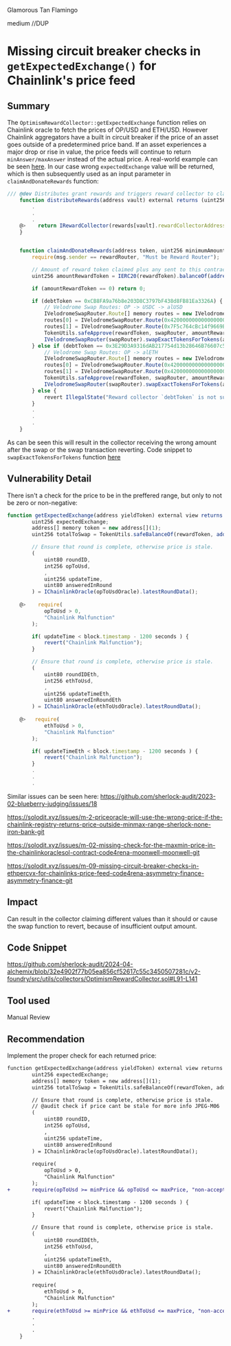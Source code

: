 Glamorous Tan Flamingo

medium
//DUP
# Missing circuit breaker checks in `getExpectedExchange()` for Chainlink's price feed

## Summary

The `OptimismRewardCollector::getExpectedExchange` function relies on Chainlink oracle to fetch the prices of OP/USD and ETH/USD. However Chainlink aggregators have a built in circuit breaker if the price of an asset goes outside of a predetermined price band. If an asset experiences a major drop or rise in value, the price feeds will continue to return `minAnswer/maxAnswer` instead of the actual price. A real-world example can be seen [here](https://rekt.news/venus-blizz-rekt/). In our case wrong `expectedExchange` value will be returned, which is then subsequently used as an input parameter in `claimAndDonateRewards` function: 

```javascript
/// @dev Distributes grant rewards and triggers reward collector to claim and donate
    function distributeRewards(address vault) external returns (uint256) {
        .
        .
        .
    @>    return IRewardCollector(rewards[vault].rewardCollectorAddress).claimAndDonateRewards(vault, IRewardCollector(rewards[vault].rewardCollectorAddress).getExpectedExchange(vault) * slippageBPS / BPS);
    }


    function claimAndDonateRewards(address token, uint256 minimumAmountOut) external returns (uint256) {
        require(msg.sender == rewardRouter, "Must be Reward Router"); 

        // Amount of reward token claimed plus any sent to this contract from grants.
        uint256 amountRewardToken = IERC20(rewardToken).balanceOf(address(this));

        if (amountRewardToken == 0) return 0;

        if (debtToken == 0xCB8FA9a76b8e203D8C3797bF438d8FB81Ea3326A) {
            // Velodrome Swap Routes: OP -> USDC -> alUSD
            IVelodromeSwapRouter.Route[] memory routes = new IVelodromeSwapRouter.Route[](2);
            routes[0] = IVelodromeSwapRouter.Route(0x4200000000000000000000000000000000000042, 0x7F5c764cBc14f9669B88837ca1490cCa17c31607, false, 0xF1046053aa5682b4F9a81b5481394DA16BE5FF5a);
            routes[1] = IVelodromeSwapRouter.Route(0x7F5c764cBc14f9669B88837ca1490cCa17c31607, 0xCB8FA9a76b8e203D8C3797bF438d8FB81Ea3326A, true, 0xF1046053aa5682b4F9a81b5481394DA16BE5FF5a);
            TokenUtils.safeApprove(rewardToken, swapRouter, amountRewardToken);
            IVelodromeSwapRouter(swapRouter).swapExactTokensForTokens(amountRewardToken, minimumAmountOut, routes, address(this), block.timestamp);
        } else if (debtToken == 0x3E29D3A9316dAB217754d13b28646B76607c5f04) {
            // Velodrome Swap Routes: OP -> alETH
            IVelodromeSwapRouter.Route[] memory routes = new IVelodromeSwapRouter.Route[](2);
            routes[0] = IVelodromeSwapRouter.Route(0x4200000000000000000000000000000000000042, 0x4200000000000000000000000000000000000006, false, 0xF1046053aa5682b4F9a81b5481394DA16BE5FF5a);
            routes[1] = IVelodromeSwapRouter.Route(0x4200000000000000000000000000000000000006, 0x3E29D3A9316dAB217754d13b28646B76607c5f04, true, 0xF1046053aa5682b4F9a81b5481394DA16BE5FF5a);
            TokenUtils.safeApprove(rewardToken, swapRouter, amountRewardToken);
            IVelodromeSwapRouter(swapRouter).swapExactTokensForTokens(amountRewardToken, minimumAmountOut, routes, address(this), block.timestamp);
        } else {
            revert IllegalState("Reward collector `debtToken` is not supported");
        }
        .
        .
        .
    }
```

As can be seen this will result in the collector receiving the wrong amount after the swap or the swap transaction reverting. Code snippet to `swapExactTokensForTokens` function [here](https://github.com/velodrome-finance/contracts/blob/888617832644f073f331d6576da3f4bd987be982/contracts/Router.sol#L354) 

## Vulnerability Detail

There isn't a check for the price to be in the preffered range, but only to not be zero or non-negative: 

```javascript
function getExpectedExchange(address yieldToken) external view returns (uint256) {
        uint256 expectedExchange;
        address[] memory token = new address[](1);
        uint256 totalToSwap = TokenUtils.safeBalanceOf(rewardToken, address(this));

        // Ensure that round is complete, otherwise price is stale.
        (
            uint80 roundID,
            int256 opToUsd,
            ,
            uint256 updateTime,
            uint80 answeredInRound
        ) = IChainlinkOracle(opToUsdOracle).latestRoundData();
        
    @>    require(
            opToUsd > 0, 
            "Chainlink Malfunction"
        );

        if( updateTime < block.timestamp - 1200 seconds ) {
            revert("Chainlink Malfunction");
        }

        // Ensure that round is complete, otherwise price is stale.
        (
            uint80 roundIDEth,
            int256 ethToUsd,
            ,
            uint256 updateTimeEth,
            uint80 answeredInRoundEth
        ) = IChainlinkOracle(ethToUsdOracle).latestRoundData();
        
    @>   require(
            ethToUsd > 0, 
            "Chainlink Malfunction"
        );

        if( updateTimeEth < block.timestamp - 1200 seconds ) {
            revert("Chainlink Malfunction");
        }
        .
        .
        .

```

Similar issues can be seen here: 
https://github.com/sherlock-audit/2023-02-blueberry-judging/issues/18

https://solodit.xyz/issues/m-2-priceoracle-will-use-the-wrong-price-if-the-chainlink-registry-returns-price-outside-minmax-range-sherlock-none-iron-bank-git

https://solodit.xyz/issues/m-02-missing-check-for-the-maxmin-price-in-the-chainlinkoraclesol-contract-code4rena-moonwell-moonwell-git

https://solodit.xyz/issues/m-09-missing-circuit-breaker-checks-in-ethpercvx-for-chainlinks-price-feed-code4rena-asymmetry-finance-asymmetry-finance-git


## Impact

Can result in the collector claiming different values than it should or cause the swap function to revert, because of insufficient output amount.

## Code Snippet

https://github.com/sherlock-audit/2024-04-alchemix/blob/32e4902f77b05ea856cf52617c55c3450507281c/v2-foundry/src/utils/collectors/OptimismRewardCollector.sol#L91-L141

## Tool used

Manual Review

## Recommendation

Implement the proper check for each returned price: 

```diff
function getExpectedExchange(address yieldToken) external view returns (uint256) {
        uint256 expectedExchange;
        address[] memory token = new address[](1);
        uint256 totalToSwap = TokenUtils.safeBalanceOf(rewardToken, address(this));

        // Ensure that round is complete, otherwise price is stale.
        // @audit check if price cant be stale for more info JPEG-M06
        (
            uint80 roundID,
            int256 opToUsd,
            ,
            uint256 updateTime,
            uint80 answeredInRound
        ) = IChainlinkOracle(opToUsdOracle).latestRoundData();
        
        require(
            opToUsd > 0, 
            "Chainlink Malfunction"
        );
+       require(opToUsd >= minPrice && opToUsd <= maxPrice, "non-acceptable price"); 

        if( updateTime < block.timestamp - 1200 seconds ) {
            revert("Chainlink Malfunction");
        }

        // Ensure that round is complete, otherwise price is stale.
        (
            uint80 roundIDEth,
            int256 ethToUsd,
            ,
            uint256 updateTimeEth,
            uint80 answeredInRoundEth
        ) = IChainlinkOracle(ethToUsdOracle).latestRoundData();
        
        require(
            ethToUsd > 0, 
            "Chainlink Malfunction"
        );
+       require(ethToUsd >= minPrice && ethToUsd <= maxPrice, "non-acceptable price"); 
        .
        .
        .
    }
```
